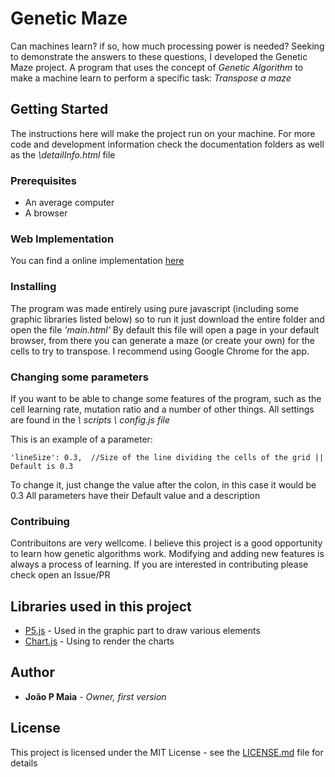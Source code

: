 # Genetic Maze

Can machines learn? if so, how much processing power is needed? Seeking to demonstrate the answers to these questions, I developed the Genetic Maze project. A program that uses the concept of *Genetic Algorithm* to make a machine learn to perform a specific task: *Transpose a maze*

## Getting Started

The instructions here will make the project run on your machine. For more code and development information check the documentation folders as well as the *\detailInfo.html* file

### Prerequisites

 - An average computer
 - A browser
  

### Web Implementation
You can find a online implementation [here]([http://www.grad.inf.puc-rio.br/~c1920354/GeneticMaze/main.html]) 

### Installing

The program was made entirely using pure javascript (including some graphic libraries listed below) so to run it just download the entire folder and open the file *'main.html'*
By default this file will open a page in your default browser, from there you can generate a maze (or create your own) for the cells to try to transpose.
I recommend using Google Chrome for the app.

### Changing some parameters
If you want to be able to change some features of the program, such as the cell learning rate, mutation ratio and a number of other things.
All settings are found in the *\ scripts \ config.js file*

This is an example of a parameter:

    'lineSize': 0.3,  //Size of the line dividing the cells of the grid || Default is 0.3
To change it, just change the value after the colon, in this case it would be 0.3
All parameters have their Default value and a description

### Contribuing

Contribuitons are very wellcome. I believe this project is a good opportunity to learn how genetic algorithms work. Modifying and adding new features is always a process of learning.
If you are interested in contributing please check open an Issue/PR


## Libraries used in this project

* [P5.js]([https://p5js.org/](https://p5js.org/)) - Used in the graphic part to draw various elements
* [Chart.js]([https://www.chartjs.org/](https://www.chartjs.org/)) - Using to render the charts

## Author

* **João P Maia** - *Owner, first version* 

## License

This project is licensed under the MIT License - see the [LICENSE.md](LICENSE.md) file for details

